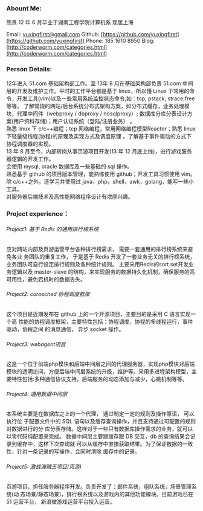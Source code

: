 ### Abount Me:
熊景
12 年 6 月毕业于湖南工程学院计算机系
现居上海

Email: yuxingfirst@gmail.com
Github: [https://github.com/yuxingfirst](https://github.com/yuxingfirst)
Phone: 185 1610 8950
Blog: [http://coderworm.com/categories.html](http://coderworm.com/categories.html)

### Person Details:
  12年进入 51.com 基础架构部工作。至 13年 8 月在基础架构部负责 51.com 中间层的开发及维护工作。平时的工作平台都是基于 linux，所以懂 Linux 下常用的命令，开发工具(vim)以及一些常用系统监控状态命令,如：top, pstack, strace,free 等等。
  了解常规的网站/后台系统分布式架构方案，如分布式缓存，业务处理模块，代理中间件（webproxy / dbproxy / nosqlproxy）; 
  数据库分库分表设计方案(用户资料存储)；用户认证系统（登陆/注册业务） 。  
  熟悉 linux 下 c/c++编程；tcp 网络编程，常用网络编程模型Reactor；熟悉 linux 下轻量级线程(协程)的原理及实现方式及调度原理
  。了解基于事件驱动的方式下协程调度器的实现。  
  13 年 8 月至今，内部转岗从事页游项目开发(13 年 12 月底上线)，进行游戏服务器逻辑的开发工作。  
  会使用 mysql, oracle 数据库及一些基础的 sql 操作。  
  熟悉基于 github 的项目版本管理，能熟练使用 github；开发工具习惯使用 vim。    
  除 c/c++之外，还学习并使用过 java，php，shell，awk，golang，能写一些小工具。    
  对服务器后端技术及高性能网络程序设计有浓厚兴趣。  
 
### Project experience：
###### Project1: 基于 Redis 的通用排行榜系统
应对网站内部及页游运营平台各种排行榜需求， 需要一套通用的排行榜系统来避免各业
务团队的重复工作， 于是基于 Redis 开发了一套业务无关的排行榜系统，业务团队可自行设定排行规则及各种统计规则。
主要采用Redis的sort set开发业务逻辑以及 master-slave 的结构，来实现服务的数据持久化机制，确保服务的高可用性，避免宕机时的数据丢失。

###### Project2: corosched 协程调度框架
这个项目是近期发布在 github 上的一个开源项目，主要目的是采用 C 语言实现一个高
性能的协程调度框架，主要特性包括：协程调度，协程的多线程运行，事件驱动，协程之间
的消息通信， 异步 socket 操作。

###### Project3: webagent项目
这是一个位于前端php模块和后端中间层之间的代理服务器，实现php模块对后端模块的透明访问，方便后端中间层系统的升级，维护等。采用多进程架构模型，主要特性包括:多种通信协议支持，后端服务的动态添加与减少，心跳机制等等。

###### Project4: 通用数据中间层
本系统主要是在数据库之上的一个代理， 通过制定一定的规则及操作原语， 可以执行位
于配置文件中的 SQL 语句以及缓存查询操作，并且支持通过可配置的规则对数据进行的分
库分表存储。这样对于一些只有数据库操作需求的业务，就可以以零代码纯配置来完成。
数据中间层主要跟缓存跟 DB 交互，db 的查询结果会记录到缓存中，这样下次查询就
可以从缓存中直接获取结果。为了保证数据的一致性，针对一条记录的写操作，会同时清除
缓存中的记录。

###### Project5: 激战海贼王项目(页游)
页游项目，担任服务器程序开发。负责开发了：邮件系统，组队系统，场景管理系统(动
态场景/静态场景)，排行榜系统以及游戏内的其他功能模块。目前游戏已在 51 运营平台，
新浪微游戏运营平台投入运营。
